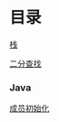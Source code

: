 # 目录
[栈]( https://github.com/shenjiahuihm/Data-structure-and-algorithm/blob/master/%E6%95%B0%E6%8D%AE%E7%BB%93%E6%9E%84/%E6%A0%88.md)

[二分查找](https://github.com/shenjiahuihm/Data-structure-and-algorithm/blob/master/%E6%95%B0%E6%8D%AE%E7%BB%93%E6%9E%84/%E4%BA%8C%E5%88%86%E6%9F%A5%E6%89%BE.md)

### Java

[成员初始化]([https://github.com/shenjiahuihm/note/blob/master/Java/Java%E6%88%90%E5%91%98%E5%88%9D%E5%A7%8B%E5%8C%96.md](https://github.com/shenjiahuihm/note/blob/master/Java/Java成员初始化.md))

